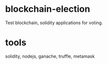 # blockchain-election
Test blockchain, solidity applications for voting.

# tools
solidity, nodejs, ganache, truffle, metamask
